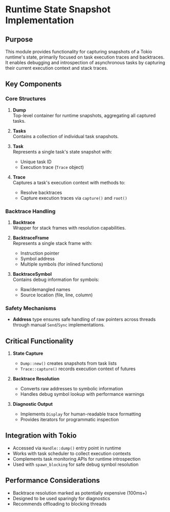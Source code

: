 # Runtime State Snapshot Implementation

## Purpose
This module provides functionality for capturing snapshots of a Tokio runtime's state, primarily focused on task execution traces and backtraces. It enables debugging and introspection of asynchronous tasks by capturing their current execution context and stack traces.

## Key Components

### Core Structures
1. **Dump**  
   Top-level container for runtime snapshots, aggregating all captured tasks.

2. **Tasks**  
   Contains a collection of individual task snapshots.

3. **Task**  
   Represents a single task's state snapshot with:
   - Unique task ID
   - Execution trace (`Trace` object)

4. **Trace**  
   Captures a task's execution context with methods to:
   - Resolve backtraces
   - Capture execution traces via `capture()` and `root()`

### Backtrace Handling
1. **Backtrace**  
   Wrapper for stack frames with resolution capabilities.

2. **BacktraceFrame**  
   Represents a single stack frame with:
   - Instruction pointer
   - Symbol address
   - Multiple symbols (for inlined functions)

3. **BacktraceSymbol**  
   Contains debug information for symbols:
   - Raw/demangled names
   - Source location (file, line, column)

### Safety Mechanisms
- **Address** type ensures safe handling of raw pointers across threads through manual `Send`/`Sync` implementations.

## Critical Functionality
1. **State Capture**  
   - `Dump::new()` creates snapshots from task lists
   - `Trace::capture()` records execution context of futures

2. **Backtrace Resolution**  
   - Converts raw addresses to symbolic information
   - Handles debug symbol lookup with performance warnings

3. **Diagnostic Output**  
   - Implements `Display` for human-readable trace formatting
   - Provides iterators for programmatic inspection

## Integration with Tokio
- Accessed via `Handle::dump()` entry point in runtime
- Works with task scheduler to collect execution contexts
- Complements task monitoring APIs for runtime introspection
- Used with `spawn_blocking` for safe debug symbol resolution

## Performance Considerations
- Backtrace resolution marked as potentially expensive (100ms+)
- Designed to be used sparingly for diagnostics
- Recommends offloading to blocking threads
